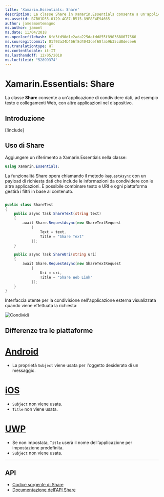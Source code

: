 ```yaml
---
title: 'Xamarin.Essentials: Share'
description: La classe Share in Xamarin.Essentials consente a un'applicazione di condividere dati, ad esempio testo e collegamenti Web, con altre applicazioni nel dispositivo.
ms.assetid: B7B01D55-0129-4C87-B515-89F8F4E94665
author: jamesmontemagno
ms.author: jamont
ms.date: 11/04/2018
ms.openlocfilehash: 6fd3fd90d1e2ada225dafdd855f8903688677660
ms.sourcegitcommit: 01f93a34b466f8d4043cef68fab9b35cd8decee6
ms.translationtype: HT
ms.contentlocale: it-IT
ms.lasthandoff: 12/05/2018
ms.locfileid: "52899374"
---
```

# <a name="xamarinessentials-share"></a>Xamarin.Essentials: Share

La classe **Share** consente a un'applicazione di condividere dati, ad esempio testo e collegamenti Web, con altre applicazioni nel dispositivo.

## <a name="get-started"></a>Introduzione

[!include[](~/essentials/includes/get-started.md)]

## <a name="using-share"></a>Uso di Share

Aggiungere un riferimento a Xamarin.Essentials nella classe:

```csharp
using Xamarin.Essentials;
```

La funzionalità Share opera chiamando il metodo `RequestAsync` con un payload di richiesta dati che include le informazioni da condividere con le altre applicazioni. È possibile combinare testo e URI e ogni piattaforma gestirà i filtri in base al contenuto.

```csharp

public class ShareTest
{
    public async Task ShareText(string text)
    {
        await Share.RequestAsync(new ShareTextRequest
            {
                Text = text,
                Title = "Share Text"
            });
    }

    public async Task ShareUri(string uri)
    {
        await Share.RequestAsync(new ShareTextRequest
            {
                Uri = uri,
                Title = "Share Web Link"
            });
    }
}
```

Interfaccia utente per la condivisione nell'applicazione esterna visualizzata quando viene effettuata la richiesta:

![Condividi](share-images/share.png)

## <a name="platform-differences"></a>Differenze tra le piattaforme

# <a name="androidtabandroid"></a>[Android](#tab/android)

* La proprietà `Subject` viene usata per l'oggetto desiderato di un messaggio.

# <a name="iostabios"></a>[iOS](#tab/ios)

* `Subject` non viene usata.
* `Title` non viene usata.

# <a name="uwptabuwp"></a>[UWP](#tab/uwp)

* Se non impostata, `Title` userà il nome dell'applicazione per impostazione predefinita.
* `Subject` non viene usata.

-----

## <a name="api"></a>API

- [Codice sorgente di Share](https://github.com/xamarin/Essentials/tree/master/Xamarin.Essentials/Share)
- [Documentazione dell'API Share](xref:Xamarin.Essentials.Share)
